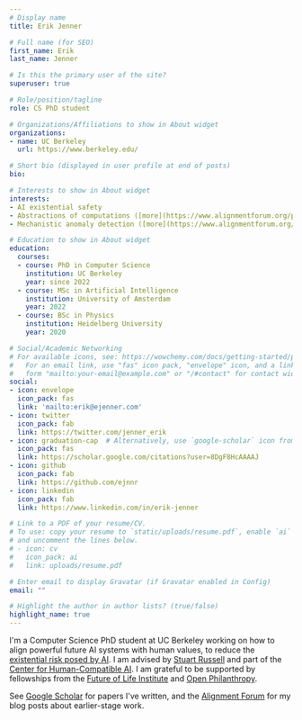 ```yaml
---
# Display name
title: Erik Jenner

# Full name (for SEO)
first_name: Erik
last_name: Jenner

# Is this the primary user of the site?
superuser: true

# Role/position/tagline
role: CS PhD student

# Organizations/Affiliations to show in About widget
organizations:
- name: UC Berkeley
  url: https://www.berkeley.edu/

# Short bio (displayed in user profile at end of posts)
bio:

# Interests to show in About widget
interests:
- AI existential safety
- Abstractions of computations ([more](https://www.alignmentforum.org/posts/L8LHBTMvhLDpxDaqv/research-agenda-formalizing-abstractions-of-computations-1)), [Causal abstraction of neural networks](http://ai.stanford.edu/blog/causal-abstraction/)
- Mechanistic anomaly detection ([more](https://www.alignmentforum.org/posts/vwt3wKXWaCvqZyF74/mechanistic-anomaly-detection-and-elk))

# Education to show in About widget
education:
  courses:
  - course: PhD in Computer Science
    institution: UC Berkeley
    year: since 2022
  - course: MSc in Artificial Intelligence
    institution: University of Amsterdam
    year: 2022
  - course: BSc in Physics
    institution: Heidelberg University
    year: 2020

# Social/Academic Networking
# For available icons, see: https://wowchemy.com/docs/getting-started/page-builder/#icons
#   For an email link, use "fas" icon pack, "envelope" icon, and a link in the
#   form "mailto:your-email@example.com" or "/#contact" for contact widget.
social:
- icon: envelope
  icon_pack: fas
  link: 'mailto:erik@ejenner.com'
- icon: twitter
  icon_pack: fab
  link: https://twitter.com/jenner_erik
- icon: graduation-cap  # Alternatively, use `google-scholar` icon from `ai` icon pack
  icon_pack: fas
  link: https://scholar.google.com/citations?user=8DgF8HcAAAAJ
- icon: github
  icon_pack: fab
  link: https://github.com/ejnnr
- icon: linkedin
  icon_pack: fab
  link: https://www.linkedin.com/in/erik-jenner

# Link to a PDF of your resume/CV.
# To use: copy your resume to `static/uploads/resume.pdf`, enable `ai` icons in `params.toml`, 
# and uncomment the lines below.
# - icon: cv
#   icon_pack: ai
#   link: uploads/resume.pdf

# Enter email to display Gravatar (if Gravatar enabled in Config)
email: ""

# Highlight the author in author lists? (true/false)
highlight_name: true
---
```


I'm a Computer Science PhD student at UC Berkeley
working on how to align powerful future AI systems with human values,
to reduce the [existential risk posed by AI](https://www.agisafetyfundamentals.com/alignment-introduction).
I am advised by [Stuart Russell](https://people.eecs.berkeley.edu/~russell/)
and part of the [Center for Human-Compatible AI](https://humancompatible.ai/).
I am grateful to be supported by fellowships from the [Future of Life Institute](https://futureoflife.org/team/fellowship-winners-2022/)
and [Open Philanthropy](https://www.openphilanthropy.org/grants/open-phil-ai-fellowship-2022-class/).

See [Google Scholar](https://scholar.google.com/citations?user=8DgF8HcAAAAJ) for papers
I've written, and the [Alignment Forum](https://www.alignmentforum.org/users/erik-jenner)
for my blog posts about earlier-stage work.
